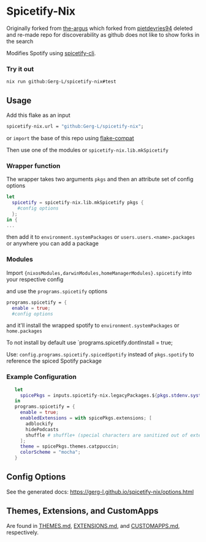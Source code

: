# Spicetify-Nix

Originally forked from [the-argus](https://github.com/the-argus/spicetify-nix)
which forked from [pietdevries94](https://github.com/pietdevries94/spicetify-nix)
deleted and re-made repo for discoverability as github does not like to show forks in the search


Modifies Spotify using [spicetify-cli](https://github.com/spicetify/cli).

### Try it out

`nix run github:Gerg-L/spicetify-nix#test`

## Usage

Add this flake as an input
```nix
spicetify-nix.url = "github:Gerg-L/spicetify-nix";
```

or `import` the base of this repo using [flake-compat](https://github.com/edolstra/flake-compat)

Then use one of the modules or `spicetify-nix.lib.mkSpicetify`


### Wrapper function
The wrapper takes two arguments `pkgs` and then an attribute set of config options

```nix
let
  spicetify = spicetify-nix.lib.mkSpicetify pkgs {
    #config options
  };
in {
...
```
then add it to `environment.systemPackages` or `users.users.<name>.packages` or anywhere you can add a package

### Modules
Import `{nixosModules,darwinModules,homeManagerModules}.spicetify` into your respective config

and use the `programs.spicetify` options

```nix
programs.spicetify = {
  enable = true;
  #config options
```

and it'll install the wrapped spotify to `environment.systemPackages` or `home.packages`

To not install by default use `programs.spicetify.dontInstall = true;
 
Use: `config.programs.spicetify.spicedSpotify`
instead of `pkgs.spotify` to reference the spiced Spotify package

### Example Configuration

```nix
   let
     spicePkgs = inputs.spicetify-nix.legacyPackages.${pkgs.stdenv.system};
   in
   programs.spicetify = {
     enable = true;
     enabledExtensions = with spicePkgs.extensions; [
       adblockify
       hidePodcasts
       shuffle # shuffle+ (special characters are sanitized out of extension names)
     ];
     theme = spicePkgs.themes.catppuccin;
     colorScheme = "mocha";
   }
```

## Config Options

See the generated docs:
<https://gerg-l.github.io/spicetify-nix/options.html>

## Themes, Extensions, and CustomApps

Are found in [THEMES.md](./docs/THEMES.md), [EXTENSIONS.md](./docs/EXTENSIONS.md), and
[CUSTOMAPPS.md](./docs/CUSTOMAPPS.md), respectively.
